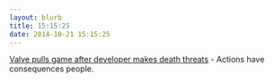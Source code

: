 ```yaml
---
layout: blurb
title: 15:15:25
date: 2014-10-21 15:15:25
---
```

[Valve pulls game after developer makes death threats](http://www.eurogamer.net/articles/2014-10-21-valve-pulls-game-from-steam-following-devs-tweet-threatening-gabe-newell) - Actions have consequences people.
